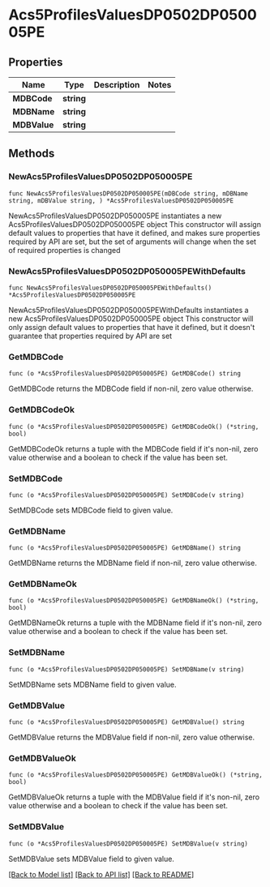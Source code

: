 # Acs5ProfilesValuesDP0502DP050005PE

## Properties

Name | Type | Description | Notes
------------ | ------------- | ------------- | -------------
**MDBCode** | **string** |  | 
**MDBName** | **string** |  | 
**MDBValue** | **string** |  | 

## Methods

### NewAcs5ProfilesValuesDP0502DP050005PE

`func NewAcs5ProfilesValuesDP0502DP050005PE(mDBCode string, mDBName string, mDBValue string, ) *Acs5ProfilesValuesDP0502DP050005PE`

NewAcs5ProfilesValuesDP0502DP050005PE instantiates a new Acs5ProfilesValuesDP0502DP050005PE object
This constructor will assign default values to properties that have it defined,
and makes sure properties required by API are set, but the set of arguments
will change when the set of required properties is changed

### NewAcs5ProfilesValuesDP0502DP050005PEWithDefaults

`func NewAcs5ProfilesValuesDP0502DP050005PEWithDefaults() *Acs5ProfilesValuesDP0502DP050005PE`

NewAcs5ProfilesValuesDP0502DP050005PEWithDefaults instantiates a new Acs5ProfilesValuesDP0502DP050005PE object
This constructor will only assign default values to properties that have it defined,
but it doesn't guarantee that properties required by API are set

### GetMDBCode

`func (o *Acs5ProfilesValuesDP0502DP050005PE) GetMDBCode() string`

GetMDBCode returns the MDBCode field if non-nil, zero value otherwise.

### GetMDBCodeOk

`func (o *Acs5ProfilesValuesDP0502DP050005PE) GetMDBCodeOk() (*string, bool)`

GetMDBCodeOk returns a tuple with the MDBCode field if it's non-nil, zero value otherwise
and a boolean to check if the value has been set.

### SetMDBCode

`func (o *Acs5ProfilesValuesDP0502DP050005PE) SetMDBCode(v string)`

SetMDBCode sets MDBCode field to given value.


### GetMDBName

`func (o *Acs5ProfilesValuesDP0502DP050005PE) GetMDBName() string`

GetMDBName returns the MDBName field if non-nil, zero value otherwise.

### GetMDBNameOk

`func (o *Acs5ProfilesValuesDP0502DP050005PE) GetMDBNameOk() (*string, bool)`

GetMDBNameOk returns a tuple with the MDBName field if it's non-nil, zero value otherwise
and a boolean to check if the value has been set.

### SetMDBName

`func (o *Acs5ProfilesValuesDP0502DP050005PE) SetMDBName(v string)`

SetMDBName sets MDBName field to given value.


### GetMDBValue

`func (o *Acs5ProfilesValuesDP0502DP050005PE) GetMDBValue() string`

GetMDBValue returns the MDBValue field if non-nil, zero value otherwise.

### GetMDBValueOk

`func (o *Acs5ProfilesValuesDP0502DP050005PE) GetMDBValueOk() (*string, bool)`

GetMDBValueOk returns a tuple with the MDBValue field if it's non-nil, zero value otherwise
and a boolean to check if the value has been set.

### SetMDBValue

`func (o *Acs5ProfilesValuesDP0502DP050005PE) SetMDBValue(v string)`

SetMDBValue sets MDBValue field to given value.



[[Back to Model list]](../README.md#documentation-for-models) [[Back to API list]](../README.md#documentation-for-api-endpoints) [[Back to README]](../README.md)


